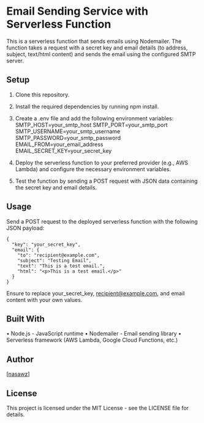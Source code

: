 # Email Sending Service with Serverless Function

This is a serverless function that sends emails using Nodemailer. The function takes a request with a secret key and email details (to address, subject, text/html content) and sends the email using the configured SMTP server.

## Setup

1. Clone this repository.
2. Install the required dependencies by running npm install.
3. Create a .env file and add the following environment variables:
SMTP_HOST=your_smtp_host
SMTP_PORT=your_smtp_port
SMTP_USERNAME=your_smtp_username
SMTP_PASSWORD=your_smtp_password
EMAIL_FROM=your_email_address
EMAIL_SECRET_KEY=your_secret_key

4. Deploy the serverless function to your preferred provider (e.g., AWS Lambda) and configure the necessary environment variables.
5. Test the function by sending a POST request with JSON data containing the secret key and email details.

## Usage

Send a POST request to the deployed serverless function with the following JSON payload:

```
{
  "key": "your_secret_key",
  "email": {
    "to": "recipient@example.com",
    "subject": "Testing Email",
    "text": "This is a test email.",
    "html": "<p>This is a test email.</p>"
  }
}
```

Ensure to replace your_secret_key, recipient@example.com, and email content with your own values.

## Built With

• Node.js - JavaScript runtime
• Nodemailer - Email sending library
• Serverless framework (AWS Lambda, Google Cloud Functions, etc.)

## Author

[[nasawz](https://github.com/nasawz)]

## License

This project is licensed under the MIT License - see the LICENSE file for details.